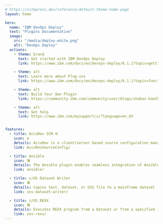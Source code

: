 ```yaml
---
# https://vitepress.dev/reference/default-theme-home-page
layout: home

hero:
  name: "IBM DevOps Deploy"
  text: "Plugins Documentation"
  image:
    src: "/media/deploy-white.png"
    alt: "DevOps Deploy"
  actions:
    - theme: brand
      text: Get started with IBM DevOps Deploy
      link: https://www.ibm.com/docs/en/devops-deploy/8.1.1?topic=getting-started

    - theme: alt
      text: Learn more about Plug-ins
      link: https://www.ibm.com/docs/en/devops-deploy/8.1.1?topic=function-plug-ins

    - theme: alt
      text: Build Your Own Plugin
      link: https://community.ibm.com/community/user/blogs/shabaz-kowthalam/2024/11/25/creating-an-automation-plugin-for-devops-deploy

    - theme: alt
      text: Get help
      link: https://www.ibm.com/mysupport/s/?language=en_US


features:
  - title: AccuRev SCM 🌐
    icon: ⚙️ 
    details: AccuRev is a client/server based source configuration management tool developed by AccuRev Inc. and maintained by MicroFocus
    link: AccuRevSourceConfig/

  - title: Ansible
    icon: 🛠️ 
    details: The Ansible plugin enables seamless integration of Ansible environment into the DevOps Deploy deployment process, allowing you to execute various commands.
    link: ansible/

  - title: z/OS Dataset Writer
    icon: 🛠️
    details: Copies text, dataset, or USS file to a mainframe dataset
    link: zos-dataset-writer/

  - title: z/OS REXX
    icon: 🛠️
    details: Executes REXX program from a Dataset or from a specified inline text in the plugin
    link: zos-rexx/
---
```


